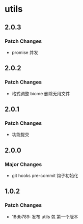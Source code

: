 # utils

## 2.0.3

### Patch Changes

- promise 并发

## 2.0.2

### Patch Changes

- 格式调整 biome 删除无用文件

## 2.0.1

### Patch Changes

- 功能提交

## 2.0.0

### Major Changes

- git hooks pre-commit 钩子初始化

## 1.0.2

### Patch Changes

- 18db789: 发布 utils 包 第一个版本
